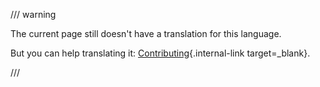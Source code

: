 /// warning

The current page still doesn't have a translation for this language.

But you can help translating it: [Contributing](https://readyapi.khulnasoft.com/contributing/){.internal-link target=\_blank}.

///
